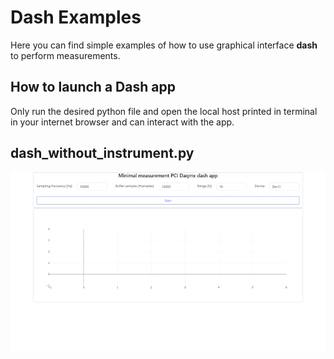 # Dash Examples

Here you can find simple examples of how to use graphical interface **dash** to perform measurements.

## How to launch a Dash app

Only run the desired python file and open the local host printed in terminal in your internet browser and can interact with the app.

## dash_without_instrument.py

![Alt Text](https://github.com/juliancabaleiro/nidaqmx-python-examples/blob/main/doc/images/dash-without-instrument.gif)
